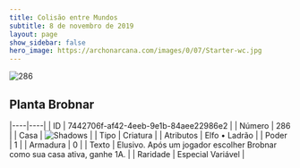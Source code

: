 ```yaml
---
title: Colisão entre Mundos
subtitle: 8 de novembro de 2019
layout: page
show_sidebar: false
hero_image: https://archonarcana.com/images/0/07/Starter-wc.jpg
---
```


![286](https://cdn.keyforgegame.com/media/card_front/pt/452_286_PH9423W6F7P2_pt.png)

## Planta Brobnar

|----|----|
| ID | 7442706f-af42-4eeb-9e1b-84aee22986e2 |
| Número | 286 |
| Casa | ![Shadows](https://archonarcana.com/images/thumb/e/ee/Shadows.png/22px-Shadows.png "Sombras") |
| Tipo | Criatura |
| Atributos | Elfo • Ladrão |
| Poder | 1 |
| Armadura | 0 |
| Texto | Elusivo. Após um jogador escolher Brobnar como sua casa ativa, ganhe 1A. |
| Raridade | Especial Variável |
